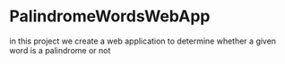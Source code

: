# PalindromeWordsWebApp
in this project we create a web application to determine whether a given word is a palindrome or not
